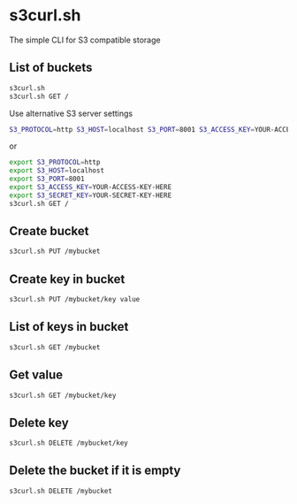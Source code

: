 # s3curl.sh

The simple CLI for S3 compatible storage

## List of buckets

```bash
s3curl.sh
s3curl.sh GET /
```

Use alternative S3 server settings

```bash
S3_PROTOCOL=http S3_HOST=localhost S3_PORT=8001 S3_ACCESS_KEY=YOUR-ACCESS-KEY-HERE S3_SECRET_KEY=YOUR-SECRET-KEY-HERE s3curl.sh GET /
```

or

```bash
export S3_PROTOCOL=http
export S3_HOST=localhost
export S3_PORT=8001
export S3_ACCESS_KEY=YOUR-ACCESS-KEY-HERE
export S3_SECRET_KEY=YOUR-SECRET-KEY-HERE
s3curl.sh GET /
```

## Create bucket

```bash
s3curl.sh PUT /mybucket
```

## Create key in bucket

```bash
s3curl.sh PUT /mybucket/key value
```

## List of keys in bucket

```bash
s3curl.sh GET /mybucket
```

## Get value

```bash
s3curl.sh GET /mybucket/key
```

## Delete key

```bash
s3curl.sh DELETE /mybucket/key
```

## Delete the bucket if it is empty

```bash
s3curl.sh DELETE /mybucket
```
